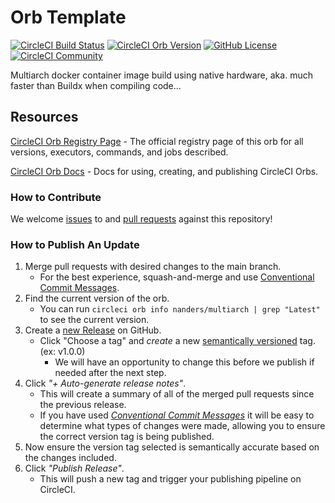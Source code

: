 # Orb Template


[![CircleCI Build Status](https://circleci.com/gh/nyvanga/multiarch-orb.svg?style=shield "CircleCI Build Status")](https://circleci.com/gh/nyvanga/multiarch-orb) [![CircleCI Orb Version](https://badges.circleci.com/orbs/nanders/multiarch.svg)](https://circleci.com/orbs/registry/orb/nanders/multiarch) [![GitHub License](https://img.shields.io/badge/license-MIT-lightgrey.svg)](https://raw.githubusercontent.com/nyvanga/multiarch-orb/master/LICENSE) [![CircleCI Community](https://img.shields.io/badge/community-CircleCI%20Discuss-343434.svg)](https://discuss.circleci.com/c/ecosystem/orbs)


Multiarch docker container image build using native hardware, aka. much faster than Buildx when compiling code...


## Resources

[CircleCI Orb Registry Page](https://circleci.com/orbs/registry/orb/nanders/multiarch) - The official registry page of this orb for all versions, executors, commands, and jobs described.

[CircleCI Orb Docs](https://circleci.com/docs/2.0/orb-intro/#section=configuration) - Docs for using, creating, and publishing CircleCI Orbs.

### How to Contribute

We welcome [issues](https://github.com/nyvanga/multiarch-orb/issues) to and [pull requests](https://github.com/nyvanga/multiarch-orb/pulls) against this repository!

### How to Publish An Update
1. Merge pull requests with desired changes to the main branch.
    - For the best experience, squash-and-merge and use [Conventional Commit Messages](https://conventionalcommits.org/).
2. Find the current version of the orb.
    - You can run `circleci orb info nanders/multiarch | grep "Latest"` to see the current version.
3. Create a [new Release](https://github.com/nyvanga/multiarch-orb/releases/new) on GitHub.
    - Click "Choose a tag" and _create_ a new [semantically versioned](http://semver.org/) tag. (ex: v1.0.0)
      - We will have an opportunity to change this before we publish if needed after the next step.
4.  Click _"+ Auto-generate release notes"_.
    - This will create a summary of all of the merged pull requests since the previous release.
    - If you have used _[Conventional Commit Messages](https://conventionalcommits.org/)_ it will be easy to determine what types of changes were made, allowing you to ensure the correct version tag is being published.
5. Now ensure the version tag selected is semantically accurate based on the changes included.
6. Click _"Publish Release"_.
    - This will push a new tag and trigger your publishing pipeline on CircleCI.